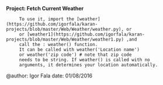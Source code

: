 **Project: Fetch Current Weather**

         To use it, import the [weather](https://github.com/igorfala/karan-projects/blob/master/Web/Weather/weather.py), or
         or [weather1](https://github.com/igorfala/karan-projects/blob/master/Web/Weather/weather1.py) ,and
         call the : weather() function.
         It can be called with weather('Location name')
         or weather('zip code') # note that zip code 
         needs to be string. If weather() is called with no 
         arguments, it determines your location automatically.
         
@author: Igor Fala
date: 01/08/2016